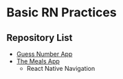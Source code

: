 # Basic RN Practices

## Repository List

- [Guess Number App](/guess-number-app)
- [The Meals App](/the-meals-app)
  - React Native Navigation

